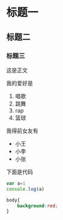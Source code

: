 # 标题一
## 标题二
### 标题三

 这是正文
 
 我的爱好是
 
 1. 唱歌
 2.  跳舞
 3. rap
 4. 篮球
 
 
我得前女友有

* 小王
* 小李
* 小张

下面是代码

```javascript
var a=1
console.log(a)
```
```css
body{
    background:red;
}